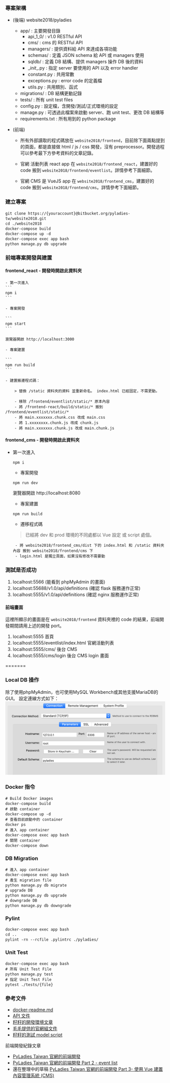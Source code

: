### 專案架構
* (後端) website2018/pyladies
    * app/ : 主要開發目錄
        * api_1_0/ : v1.0 RESTful API
        * cms/ : cms 的 RESTful API
        * managers/ : 提供資料給 API 來達成各項功能
        * schemas/ : 定義 JSON schema 給 API 或 managers 使用
        * sqldb/ : 定義 DB 結構、提供 managers 操作 DB 後的資料
        * \__init__.py : 指定 server 要使用的 API 以及 error handler
        * constant.py : 共用常數
        * exceptions.py : error code 的定義檔
        * utils.py : 共用類別、函式
    * migrations/ : DB 結構更動記錄
    * tests/ : 所有 unit test files
    * config.py : 設定檔，含開發/測試/正式環境的設定
    * manage.py : 可透過此檔案來啟動 server、跑 unit test、更改 DB 結構等
    * requirements.txt : 所有用到的 python package

* (前端) 
    * 所有外部讀取的程式碼放在 `website2018/frontend`，目前除下面兩點提到的頁面，都是直接做 html / js / css 開發，沒有 preprocessor。開發過程可以參考最下方參考資料的文章記錄。

    * 官網 活動列表 react app 在 `website2018/frontend_react`，建置好的 code 搬到 `website2018/frontend/eventlist`。詳情參考下面細節。
    
    * 官網 CMS 是 VueJS app 在 `website2018/frontend_cms`，建置好的 code 搬到 `website2018/frontend/cms`。詳情參考下面細節。


### 建立專案
```
git clone https://{youraccount}@bitbucket.org/pyladies-tw/website2018.git
cd ./website2018
docker-compose build
docker-compose up -d
docker-compose exec app bash
python manage.py db upgrade
```

### 前端專案開發與建置

#### frontend_react - 開發時開啟此資料夾

    - 第一次進入
    ```
    npm i
    ```

    - 專案開發

    ```
    npm start
    ```

    瀏覽器開啟 http://localhost:3000

    - 專案建置

    ``` 
    npm run build
    ```

    - 建置搬遷程式碼：

        > 替換 /static 資料夾的資料 並重新命名。 index.html 已經固定，不需更動。

        - 移除 /frontend/eventlist/static/* 原本內容
        - 將 /frontend-react/build/static/* 搬到 /frontend/eventlist/static/*
        - 將 main.xxxxxxx.chunk.css 改成 main.css
        - 將 1.xxxxxxxx.chunk.js 改成 chunk.js
        - 將 main.xxxxxxx.chunk.js 改成 main.chunk.js

#### frontend_cms - 開發時開啟此資料夾   
 - 第一次進入
    ```
    npm i
    ```

    - 專案開發

    ```
    npm run dev
    ```

    瀏覽器開啟 http://localhost:8080

    - 專案建置

    ``` 
    npm run build
    ```
    - 遷移程式碼
    > 已經將 dev 和 prod 環境的不同處都以 Vue 設定 或 script 處個。
    
        - 將 website2018/frontend_cms/dist 下的 index.html 和 /static 資料夾內容 搬到 website2018/frontend/cms 下
        - login.html 是獨立頁面，如果沒有修改不需要動


### 測試是否成功
1. localhost:5566 (能看到 phpMyAdmin 的畫面)
2. localhost:55688/v1.0/api/definitions (確認 flask 服務運作正常)
3. localhost:5555/v1.0/api/definitions (確認 nginx 服務運作正常)

#### 前端畫面

這裡所顯示的畫面是在 `website2018/frontend` 資料夾裡的 code 的結果，前端開發期間請用上述的開發 port。

1. localhost:5555 首頁
2. localhost:5555/eventlist/index.html 官網活動列表
3. localhost:5555/cms/ 後台 CMS
3. localhost:5555/cms/login 後台 CMS login 畫面

=======
### Local DB 操作
除了使用phpMyAdmin，也可使用MySQL Workbench或其他支援MariaDB的GUI。
設定連線方式如下：
![](img/mysql_workbench.png)

### Docker 指令
```
# Build Docker images
docker-compose build
# 啟動 container
docker-compose up -d
# 查看目前啟動中的 container
docker ps
# 進入 app container
docker-compose exec app bash
# 關閉 container
docker-compose down
```

### DB Migration
```
# 進入 app container
docker-compose exec app bash
# 產生 migration file
python manage.py db migrate
# upgrade DB
python manage.py db upgrade
# downgrade DB
python manage.py db downgrade
```

### Pylint
```
docker-compose exec app bash
cd ..
pylint -rn --rcfile .pylintrc ./pyladies/
```

### Unit Test
```
docker-compose exec app bash
# 所有 Unit Test File
python manage.py test
# 指定 Unit Test File
pytest ./tests/{file}
```

### 參考文件
* [docker-readme.md](https://bitbucket.org/pyladies-tw/website2018/src/dev/docker-readme.md)
* [API 文件](https://docs.google.com/document/d/1qCN153gmU7bjnoKshdwh9ZsE11Cd4TX5Ob8e-p1z1Vw/edit)
* [籽籽的開發環境文章](https://medium.com/ichitsai/docker-note-pyladies-tw-%E5%AE%98%E6%96%B9%E7%B6%B2%E7%AB%99%E9%96%8B%E7%99%BC%E7%92%B0%E5%A2%83%E8%A3%BD%E4%BD%9C-%E9%96%8B%E7%99%BC%E7%AD%86%E8%A8%98-6cb795d35c8e?fbclid=IwAR1oQ7ccgiQtSivGrevEf6PpWao8FdM5Dh3kacdhuoK5kStazAad5O-we-0)
* [毛毛提供的官網組文件](https://www.facebook.com/groups/1910063375747037/files/)
* [籽籽的測試 model script](https://hackmd.io/tW3QdYK4TISrJUETLmJ-Hg)

前端開發紀錄文章

* [PyLadies Taiwan 官網的前端開發](https://medium.com/@peicheng_88746/pyladies-taiwan-%E5%AE%98%E7%B6%B2%E7%9A%84%E5%89%8D%E7%AB%AF%E9%96%8B%E7%99%BC-80cd9eb419d7)
* [PyLadies Taiwan 官網的前端開發 Part 2 - event list](https://medium.com/@peicheng_88746/pyladies-taiwan-%E5%AE%98%E7%B6%B2%E7%9A%84%E5%89%8D%E7%AB%AF%E9%96%8B%E7%99%BC-part-2-5fbf1b66ca73)
* 還在整理中的草稿 [PyLadies Taiwan 官網的前端開發 Part 3- 使用 Vue 建置內容管理系統 (CMS)](https://medium.com/@peicheng_88746/pyladies-taiwan-%E5%AE%98%E7%B6%B2%E7%9A%84%E5%89%8D%E7%AB%AF%E9%96%8B%E7%99%BC-part-3-%E4%BD%BF%E7%94%A8-vue-%E5%BB%BA%E7%BD%AE%E5%85%A7%E5%AE%B9%E7%AE%A1%E7%90%86%E7%B3%BB%E7%B5%B1-cms-acc383eb40d6)